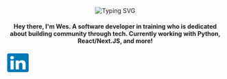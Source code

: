 <div align="center">
  <div href="https://git.io/typing-svg"><img src="https://readme-typing-svg.herokuapp.com?font=Fira+Code&weight=500&size=40&duration=2800&pause=1000&center=true&vCenter=true&repeat=false&random=false&width=435&lines=Hey%2C+I'm+Wes!" alt="Typing SVG" /></div>
</div>

<div align="center">
  <h4 align="center">Hey there, I'm Wes. A software developer in training who is dedicated about building community through tech. Currently working with Python, React/Next.JS, and more!</h4>
</div>

<div align="left">
  <a href="https://www.linkedin.com/in/wesley-tsai/" target="_blank">
    <img src="https://github.com/WeST-17/WeST-17/blob/main/FontAwesome%20Icons/linkedinBlue.svg" width="50" height="50"/>
  </a>
</div>
